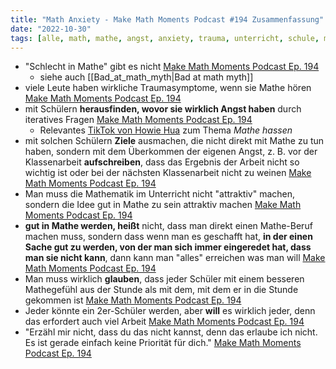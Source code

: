 ```yaml
---
title: "Math Anxiety - Make Math Moments Podcast #194 Zusammenfassung"
date: "2022-10-30"
tags: [alle, math, mathe, angst, anxiety, trauma, unterricht, schule, make_math_moments, podcast, youtube, psychology, schlecht, bad, tiktok, howie_hua]
---
```

- "Schlecht in Mathe" gibt es nicht [Make Math Moments Podcast Ep. 194](https://yewtu.be/watch?v=LqmRa5PX3sQ&t=300) 
	- siehe auch [[Bad_at_math_myth|Bad at math myth]]
- viele Leute haben wirkliche Traumasymptome, wenn sie Mathe hören [Make Math Moments Podcast Ep. 194](https://yewtu.be/watch?v=LqmRa5PX3sQ&t=930)
- mit Schülern **herausfinden, wovor sie wirklich Angst haben** durch iteratives Fragen [Make Math Moments Podcast Ep. 194](https://yewtu.be/watch?v=LqmRa5PX3sQ&t=1010)
	- Relevantes [TikTok von Howie Hua](https://proxitok.pabloferreiro.es/@howie_hua/video/7154150035171593518) zum Thema *Mathe hassen*
- mit solchen Schülern **Ziele** ausmachen, die nicht direkt mit Mathe zu tun haben, sondern mit dem Überkommen der eigenen Angst, z. B. vor der Klassenarbeit **aufschreiben**, dass das Ergebnis der Arbeit nicht so wichtig ist oder bei der nächsten Klassenarbeit nicht zu weinen [Make Math Moments Podcast Ep. 194](https://yewtu.be/watch?v=LqmRa5PX3sQ&t=1090)
- Man muss die Mathematik im Unterricht nicht "attraktiv" machen, sondern die Idee gut in Mathe zu sein attraktiv machen [Make Math Moments Podcast Ep. 194](https://yewtu.be/watch?v=LqmRa5PX3sQ&t=1440)
- **gut in Mathe werden, heißt** nicht, dass man direkt einen Mathe-Beruf machen muss, sondern dass wenn man es geschafft hat, **in der einen Sache gut zu werden, von der man sich immer eingeredet hat, dass man sie nicht kann**, dann kann man "alles" erreichen was man will [Make Math Moments Podcast Ep. 194](https://yewtu.be/watch?v=LqmRa5PX3sQ&t=690)
- Man muss wirklich **glauben**, dass jeder Schüler mit einem besseren Mathegefühl aus der Stunde als mit dem, mit dem er in die Stunde gekommen ist [Make Math Moments Podcast Ep. 194](https://yewtu.be/watch?v=LqmRa5PX3sQ&t=1800)
- Jeder könnte ein 2er-Schüler werden, aber **will** es wirklich jeder, denn das erfordert auch viel Arbeit [Make Math Moments Podcast Ep. 194](https://yewtu.be/watch?v=LqmRa5PX3sQ&t=1860)
- "Erzähl mir nicht, dass du das nicht kannst, denn das erlaube ich nicht. Es ist gerade einfach keine Priorität für dich." [Make Math Moments Podcast Ep. 194](https://yewtu.be/watch?v=LqmRa5PX3sQ&t=2000)

